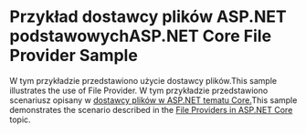 # <a name="aspnet-core-file-provider-sample"></a><span data-ttu-id="5ab83-101">Przykład dostawcy plików ASP.NET podstawowych</span><span class="sxs-lookup"><span data-stu-id="5ab83-101">ASP.NET Core File Provider Sample</span></span>

<span data-ttu-id="5ab83-102">W tym przykładzie przedstawiono użycie dostawcy plików.</span><span class="sxs-lookup"><span data-stu-id="5ab83-102">This sample illustrates the use of File Provider.</span></span> <span data-ttu-id="5ab83-103">W tym przykładzie przedstawiono scenariusz opisany w [dostawcy plików w ASP.NET tematu Core.](https://docs.microsoft.com/aspnet/core/fundamentals/file-providers)</span><span class="sxs-lookup"><span data-stu-id="5ab83-103">This sample demonstrates the scenario described in the [File Providers in ASP.NET Core](https://docs.microsoft.com/aspnet/core/fundamentals/file-providers) topic.</span></span>

